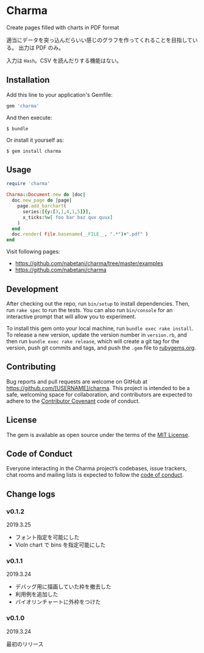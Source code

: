 # Charma

Create pages filled with charts in PDF format

適当にデータを突っ込んだらいい感じのグラフを作ってくれることを目指している。
出力は PDF のみ。

入力は `Hash`。CSV を読んだりする機能はない。

## Installation

Add this line to your application's Gemfile:

```ruby
gem 'charma'
```

And then execute:

    $ bundle

Or install it yourself as:

    $ gem install charma

## Usage

```ruby
require 'charma'

Charma::Document.new do |doc|
  doc.new_page do |page|
    page.add_barchart(
      series:[{y:[3,1,4,1,5]}],
      x_ticks:%w[ foo bar baz qux quux]
    )
  end
  doc.render( File.basename(__FILE__, ".*")+".pdf" )
end
```

Visit following pages:

* https://github.com/nabetani/charma/tree/master/examples
* https://github.com/nabetani/charma

## Development

After checking out the repo, run `bin/setup` to install dependencies. Then, run `rake spec` to run the tests. You can also run `bin/console` for an interactive prompt that will allow you to experiment.

To install this gem onto your local machine, run `bundle exec rake install`. To release a new version, update the version number in `version.rb`, and then run `bundle exec rake release`, which will create a git tag for the version, push git commits and tags, and push the `.gem` file to [rubygems.org](https://rubygems.org).

## Contributing

Bug reports and pull requests are welcome on GitHub at https://github.com/[USERNAME]/charma. This project is intended to be a safe, welcoming space for collaboration, and contributors are expected to adhere to the [Contributor Covenant](http://contributor-covenant.org) code of conduct.

## License

The gem is available as open source under the terms of the [MIT License](https://opensource.org/licenses/MIT).

## Code of Conduct

Everyone interacting in the Charma project’s codebases, issue trackers, chat rooms and mailing lists is expected to follow the [code of conduct](https://github.com/[USERNAME]/charma/blob/master/CODE_OF_CONDUCT.md).

## Change logs

### v0.1.2

2019.3.25

* フォント指定を可能にした
* Violn chart で bins を指定可能にした

### v0.1.1

2019.3.24

* デバッグ用に描画していた枠を撤去した
* 利用例を追加した
* バイオリンチャートに外枠をつけた

### v0.1.0

2019.3.24

最初のリリース